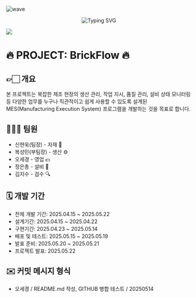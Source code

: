 ![wave](https://capsule-render.vercel.app/api?type=wave&color=auto&height=200&text=BrickFlow)

<div align="center"
 <a href="https://git.io/typing-svg"><img src="https://readme-typing-svg.demolab.com?font=%ED%94%BC%EB%9D%BC+%EC%BD%94%EB%93%9C&letterSpacing=%EC%A0%95%EC%83%81&pause=1000&color=4229F7&background=3A63FF00&random=true&width=435&lines=Welcome+to+BrickFlow" alt="Typing SVG" /></a>
</div>


</p>
<img src="https://img.shields.io/badge/vue.js-%234FC08D.svg?&style=for-the-badge&logo=vue.js&logoColor=white" />



#  🔥 PROJECT: BrickFlow 🔥

## 👉🏻 개요

본 프로젝트는 복잡한 제조 현장의 생산 관리, 작업 지시, 품질 관리, 설비 상태 모니터링 등 다양한 업무를 누구나 직관적이고 쉽게 사용할 수 있도록 설계된 MES(Manufacturing Execution System) 프로그램을 개발하는 것을 목표로 합니다.

## 🙋🏻‍♂️ 팀원

* 신현욱(팀장) - 자재 🧱
* 복성민(부팀장) - 생산 ⚙️
* 오세경 - 영업 💵
* 정은총 - 설비 🔧
* 김지수 - 검수 🔍

## 🗓️ 개발 기간
* 전체 개발 기간: 2025.04.15 ~ 2025.05.22
* 설계기간: 2025.04.15 ~ 2025.04.22      
* 구현기간: 2025.04.23 ~ 2025.05.14
* 배포 및 테스트: 2025.05.15 ~ 2025.05.19
* 발표 준비: 2025.05.20 ~ 2025.05.21
* 프로젝트 발표:  2025.05.22


## ✉️ 커밋 메시지 형식
* 오세경 / README.md 작성, GITHUB 병합 테스트 / 20250514

